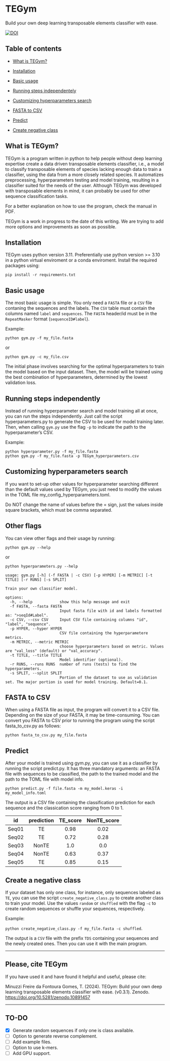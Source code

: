 # TEGym

Build your own deep learning transposable elements classifier with ease.

[![DOI](https://zenodo.org/badge/DOI/10.5281/zenodo.10891457.svg)](https://doi.org/10.5281/zenodo.10891457)

## Table of contents

- [What is TEGym?](#Whatis)

- [Installation](#install)

- [Basic usage](#usage)

- [Running steps independentely](#running)

- [Customizing hyperparameters search](#custom)

- [FASTA to CSV](#ftc)
    
- [Predict](#predict)

- [Create negative class](#negative)

## What is TEGym? <a name="Whatis"></a>

TEGym is a program written in python to help people without deep learning expertise create a data driven transposable elements classifier, i.e., a model to classify transposable elements of species lacking enough data to train a classifier, using the data from a more
closely related species. It automatizes preprocessing, hyperparameters testing and model training, resulting in a classifier suited for the needs of the user. Although TEGym was developed with transposable elements in mind, it can probably be used for other sequence classification tasks.

For a better explanation on how to use the program, check the manual in PDF.

TEGym is a work in progress to the date of this writing. We are trying to add more options and improvements as soon as possible.

## Installation <a name="install"></a>

TEGym uses python version 3.11. Preferentially use python version >= 3.10 in a python virtual enviroment or a conda enviroment. Install the required packages using:

`pip install -r requirements.txt`

## Basic usage <a name="usage"></a>

The most basic usage is simple. You only need a `FASTA` file or a `CSV` file contaning the sequences and the labels. The `CSV` table must contain the columns named `label` and `sequences`. The `FASTA` header/id must be in the `RepeatMasker` format (`sequenceID#label`).

Example:

`python gym.py -f my_file.fasta`

or

`python gym.py -c my_file.csv`

The initial phase involves searching for the optimal hyperparameters to train the model based on the input dataset. Then, the model will be trained using the best combination of hyperparameters, determined by the lowest validation loss.

## Running steps independently <a name="running"></a>

Instead of running hyperparameter search and model training all at once, you can run the steps independently. Just call the script hyperparameters.py to generate the CSV to be used for model training later. Then, when calling `gym.py` use the flag `-p` to indicate the path to the hyperparameter’s CSV.

Example:

	python hyperparameter.py -f my_file.fasta
	python gym.py -f my_file.fasta -p TEGym_hyperparameters.csv

## Customizing hyperparameters search <a name="custom"></a>
If you want to set-up other values for hyperparameter searching different than the default values used by TEGym, you just need to modify the values in the TOML file my_config_hyperparameters.toml.

Do NOT change the name of values before the = sign, just the values inside square brackets, which must be comma separated.

## Other flags <a name="other"></a>

You can view other flags and their usage by running:

`python gym.py --help`

or

`python hyperparameters.py --help`

	usage: gym.py [-h] (-f FASTA | -c CSV) [-p HYPER] [-m METRIC] [-t TITLE] [-r RUNS] [-s SPLIT]
	
	Train your own classifier model.
	
	options:
	  -h, --help            show this help message and exit
	  -f FASTA, --fasta FASTA
	                        Input fasta file with id and labels formatted as: ">seqId#Label".
	  -c CSV, --csv CSV     Input CSV file containing columns "id", "label", "sequence".
	  -p HYPER, --hyper HYPER
	                        CSV file containing the hyperparametere metrics.
	  -m METRIC, --metric METRIC
	                        choose hyperparameters based on metric. Values are "val_loss" (default) or "val_accuracy".
	  -t TITLE, --title TITLE
	                        Model identifier (optional).
	  -r RUNS, --runs RUNS  number of runs (tests) to find the hyperparameters.
	  -s SPLIT, --split SPLIT
	                        Portion of the dataset to use as validation set. The major portion is used for model training. Default=0.1.

## FASTA to CSV <a name="ftc"></a>

When using a FASTA file as input, the program will convert it to a CSV file. Depending on the size of your FASTA, it may be time-consuming. You can convert you FASTA to CSV prior to running the program using the script fasta_to_csv.py as follows:

`python fasta_to_csv.py my_file.fasta`

## Predict <a name="predict"></a>

After your model is trained using gym.py, you can use it as a classifier by running the script predict.py. It has three mandatory arguments: an FASTA file with sequences to be classified, the path to the trained model and the path to the TOML file with model info.

`python predict.py -f file.fasta -m my_model.keras -i my_model_info.toml`

The output is a CSV file containing the classification prediction for
each sequence and the classication score ranging from 0 to 1.

| id | prediction | TE_score | NonTE_score |
| :---: | :---: | :---: | :---: |
| Seq01 | TE | 0.98 | 0.02 |
| Seq02 | TE | 0.72 | 0.28 |
| Seq03 | NonTE | 1.0 | 0.0 |
| Seq04 | NonTE | 0.63 | 0.37 |
| Seq05 | TE | 0.85 | 0.15 |

## Create a negative class <a name="negative"></a>

If your dataset has only one class, for instance, only sequences labeled as `TE`, you can use the script `create_negative_class.py` to create another class to train your model. Use the values `random` or `shuffled` with the flag `-c` to create random sequences or shuffle your sequences, respectively.

Example:

`python create_negative_class.py -f my_file.fasta -c shuffled`.

The output is a `CSV` file with the prefix `TDS` containing your sequences and the newly created ones. Then you can use it with the main program.

---

## Please, cite TEGym

If you have used it and have found it helpful and useful, please cite:

Minuzzi Freire da Fontoura Gomes, T. (2024). TEGym: Build your own deep learning transposable elements classifier with ease. (v0.3.1). Zenodo. https://doi.org/10.5281/zenodo.10891457

---

## TO-DO

- [x] Generate random sequences if only one is class available.
- [ ] Option to generate reverse complement.
- [ ] Add example files.
- [ ] Option to use k-mers.
- [ ] Add GPU support.
